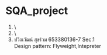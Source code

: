 # SQA_project
1. \
2. \
3. ปวีณวัฒน์ สุขร่วม 653380136-7 Sec.1  \
Design pattern: Flyweight,Intepreter
